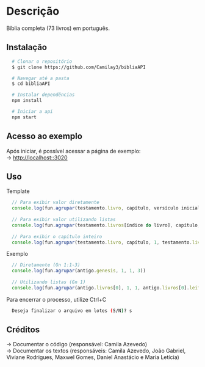 # Descrição
Bíblia completa (73 livros) em português.

## Instalação
```bash
  # Clonar o repositório 
  $ git clone https://github.com/Camilay3/bibliaAPI
```
```bash
  # Navegar até a pasta
  $ cd bibliaAPI
```
```bash
  # Instalar dependências 
  npm install
```
```bash
  # Iniciar a api
  npm start
```

## Acesso ao exemplo
Após iniciar, é possível acessar a página de exemplo:<br>
→ <a target="_blank" href="http://localhost::3020">http://localhost::3020</a>

## Uso
Template
```javascript
  // Para exibir valor diretamente
  console.log(fun.agrupar(testamento.livro, capítulo, versículo inicial, versículo final))
  
  // Para exibir valor utilizando listas
  console.log(fun.agrupar(testamento.livros[índice do livro], capítulo, versículo inicial, versículo final))
  
  // Para exibir o capítulo inteiro
  console.log(fun.agrupar(testamento.livro, capítulo, 1, testamento.livro.leitura[capítulo]["versi"]));
```

Exemplo 
```javascript
  // Diretamente (Gn 1:1-3)
  console.log(fun.agrupar(antigo.genesis, 1, 1, 3))
  
  // Utilizando listas (Gn 1)
  console.log(fun.agrupar(antigo.livros[0], 1, 1, antigo.livros[0].leitura[capítulo]["versi"]))
```

Para encerrar o processo, utilize Ctrl+C
```bash
  Deseja finalizar o arquivo em lotes (S/N)? s
```

## Créditos
→ Documentar o código (responsável: Camila Azevedo)<br>
→ Documentar os textos (responsáveis: Camila Azevedo, João Gabriel, Viviane Rodrigues, Maxwel Gomes, Daniel Anastácio e Maria Letícia)
